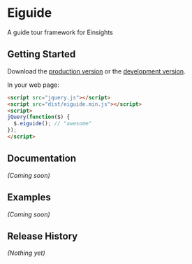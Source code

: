 # Eiguide

A guide tour framework for Einsights

## Getting Started
Download the [production version][min] or the [development version][max].

[min]: https://raw.github.com/krahman/eiguide/master/dist/eiguide.min.js
[max]: https://raw.github.com/krahman/eiguide/master/dist/eiguide.js

In your web page:

```html
<script src="jquery.js"></script>
<script src="dist/eiguide.min.js"></script>
<script>
jQuery(function($) {
  $.eiguide(); // "awesome"
});
</script>
```

## Documentation
_(Coming soon)_

## Examples
_(Coming soon)_

## Release History
_(Nothing yet)_
